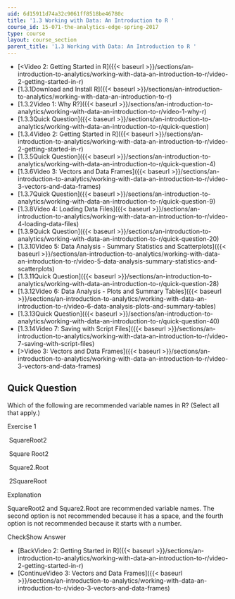 ```yaml
---
uid: 6d15911d74a32c9061ff8518be46780c
title: '1.3 Working with Data: An Introduction to R '
course_id: 15-071-the-analytics-edge-spring-2017
type: course
layout: course_section
parent_title: '1.3 Working with Data: An Introduction to R '
---
```


*   [<Video 2: Getting Started in R]({{< baseurl >}}/sections/an-introduction-to-analytics/working-with-data-an-introduction-to-r/video-2-getting-started-in-r)
*   [1.3.1Download and Install R]({{< baseurl >}}/sections/an-introduction-to-analytics/working-with-data-an-introduction-to-r)
*   [1.3.2Video 1: Why R?]({{< baseurl >}}/sections/an-introduction-to-analytics/working-with-data-an-introduction-to-r/video-1-why-r)
*   [1.3.3Quick Question]({{< baseurl >}}/sections/an-introduction-to-analytics/working-with-data-an-introduction-to-r/quick-question)
*   [1.3.4Video 2: Getting Started in R]({{< baseurl >}}/sections/an-introduction-to-analytics/working-with-data-an-introduction-to-r/video-2-getting-started-in-r)
*   [1.3.5Quick Question]({{< baseurl >}}/sections/an-introduction-to-analytics/working-with-data-an-introduction-to-r/quick-question-4)
*   [1.3.6Video 3: Vectors and Data Frames]({{< baseurl >}}/sections/an-introduction-to-analytics/working-with-data-an-introduction-to-r/video-3-vectors-and-data-frames)
*   [1.3.7Quick Question]({{< baseurl >}}/sections/an-introduction-to-analytics/working-with-data-an-introduction-to-r/quick-question-9)
*   [1.3.8Video 4: Loading Data Files]({{< baseurl >}}/sections/an-introduction-to-analytics/working-with-data-an-introduction-to-r/video-4-loading-data-files)
*   [1.3.9Quick Question]({{< baseurl >}}/sections/an-introduction-to-analytics/working-with-data-an-introduction-to-r/quick-question-20)
*   [1.3.10Video 5: Data Analysis - Summary Statistics and Scatterplots]({{< baseurl >}}/sections/an-introduction-to-analytics/working-with-data-an-introduction-to-r/video-5-data-analysis-summary-statistics-and-scatterplots)
*   [1.3.11Quick Question]({{< baseurl >}}/sections/an-introduction-to-analytics/working-with-data-an-introduction-to-r/quick-question-28)
*   [1.3.12Video 6: Data Analysis - Plots and Summary Tables]({{< baseurl >}}/sections/an-introduction-to-analytics/working-with-data-an-introduction-to-r/video-6-data-analysis-plots-and-summary-tables)
*   [1.3.13Quick Question]({{< baseurl >}}/sections/an-introduction-to-analytics/working-with-data-an-introduction-to-r/quick-question-40)
*   [1.3.14Video 7: Saving with Script Files]({{< baseurl >}}/sections/an-introduction-to-analytics/working-with-data-an-introduction-to-r/video-7-saving-with-script-files)
*   [\>Video 3: Vectors and Data Frames]({{< baseurl >}}/sections/an-introduction-to-analytics/working-with-data-an-introduction-to-r/video-3-vectors-and-data-frames)

Quick Question
--------------

Which of the following are recommended variable names in R? (Select all that apply.)

Exercise 1

&nbsp;SquareRoot2&nbsp;

&nbsp;Square Root2&nbsp;

&nbsp;Square2.Root&nbsp;

&nbsp;2SquareRoot&nbsp;

Explanation

SquareRoot2 and Square2.Root are recommended variable names. The second option is not recommended because it has a space, and the fourth option is not recommended because it starts with a number.

CheckShow Answer

*   [BackVideo 2: Getting Started in R]({{< baseurl >}}/sections/an-introduction-to-analytics/working-with-data-an-introduction-to-r/video-2-getting-started-in-r)
*   [ContinueVideo 3: Vectors and Data Frames]({{< baseurl >}}/sections/an-introduction-to-analytics/working-with-data-an-introduction-to-r/video-3-vectors-and-data-frames)